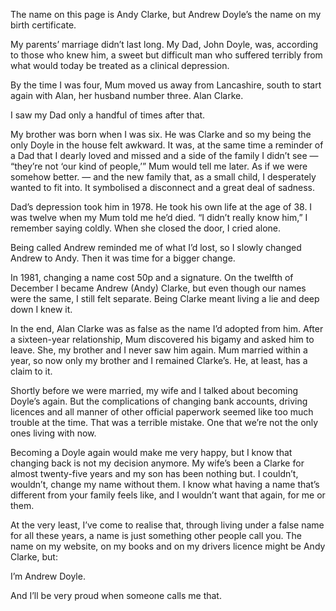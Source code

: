 

The name on this page is Andy Clarke, but Andrew Doyle’s the name on my birth certificate.

My parents’ marriage didn’t last long. My Dad, John Doyle, was, according to those who knew him, a sweet
but difficult man who suffered terribly from what would today be treated as a clinical depression. 

By the time I was four, Mum moved us away from Lancashire, south to start again with Alan, her husband number
three. Alan Clarke.

I saw my Dad only a handful of times after that. 

My brother was born when I was six. He was Clarke and so my being the only Doyle in the house felt awkward. It
was, at the same time a reminder of a Dad that I dearly loved and missed and a side of the family I didn’t
see — “they’re not ‘our kind of people,’” Mum would tell me later. As if we were somehow
better. — and the new family that, as a small child, I desperately wanted to fit into. It symbolised a
disconnect and a great deal of sadness.

Dad’s depression took him in 1978. He took his own life at the age of 38. I was twelve when my Mum told me
he’d died. “I didn’t really know him,” I remember saying coldly. When she closed the door, I cried
alone.

Being called Andrew reminded me of what I’d lost, so I slowly changed Andrew to Andy. Then it was time for a
bigger change.

In 1981, changing a name cost 50p and a signature. On the twelfth of December I became Andrew (Andy) Clarke,
but even though our names were the same, I still felt separate. Being Clarke meant living a lie and deep down
I knew it.

In the end, Alan Clarke was as false as the name I’d adopted from him. After a sixteen-year relationship,
Mum discovered his bigamy and asked him to leave. She, my brother and I never saw him again. Mum married
within a year, so now only my brother and I remained Clarke’s. He, at least, has a claim to it.

Shortly before we were married, my wife and I talked about becoming Doyle’s again. But the complications of
changing bank accounts, driving licences and all manner of other official paperwork seemed like too much
trouble at the time. That was a terrible mistake. One that we’re not the only ones living with now.

Becoming a Doyle again would make me very happy, but I know that changing back is not my decision anymore. My
wife’s been a Clarke for almost twenty-five years and my son has been nothing but. I couldn’t, wouldn’t,
change my name without them. I know what having a name that’s different from your family feels like, and I
wouldn’t want that again, for me or them.

At the very least, I’ve come to realise that, through living under a false name for all these years, a name
is just something other people call you. The name on my website, on my books and on my drivers licence might
be Andy Clarke, but:

I’m Andrew Doyle.

And I’ll be very proud when someone calls me that.